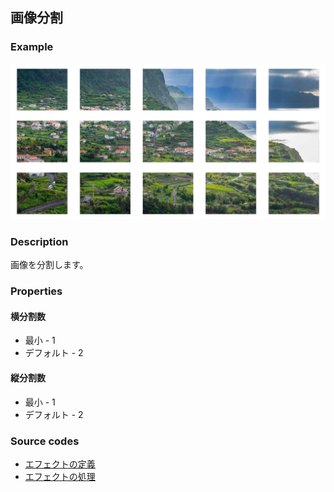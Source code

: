 ## 画像分割

### Example

![](https://github.com/b-editor/BEditor/raw/main/docs/example/image-split.jpg)

### Description

画像を分割します。

### Properties

#### 横分割数

* 最小 - 1
* デフォルト - 2

#### 縦分割数

* 最小 - 1
* デフォルト - 2

### Source codes

* [エフェクトの定義](https://github.com/b-editor/BEditor/blob/main/src/BEditor.Primitive/Effects/PrimitiveImages/ImageSplit.cs)
* [エフェクトの処理](https://github.com/b-editor/BEditor/blob/main/src/BEditor.Primitive/Effects/PrimitiveImages/ImageSplit.cs)
